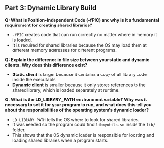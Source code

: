 ## Part 3: Dynamic Library Build
**Q: What is Position-Independent Code (-fPIC) and why is it a fundamental requirement for creating shared libraries?**

- `-fPIC` creates code that can run correctly no matter where in memory it is loaded.  
- It is required for shared libraries because the OS may load them at different memory addresses for different programs.  

**Q: Explain the difference in file size between your static and dynamic clients. Why does this difference exist?**

- **Static client** is larger because it contains a copy of all library code inside the executable.  
- **Dynamic client** is smaller because it only stores references to the shared library, which is loaded separately at runtime.  

**Q: What is the LD_LIBRARY_PATH environment variable? Why was it necessary to set it for your program to run, and what does this tell you about the responsibilities of the operating system's dynamic loader?**

- `LD_LIBRARY_PATH` tells the OS where to look for shared libraries.  
- It was needed so the program could find `libmyutils.so` inside the `lib/` folder.  
- This shows that the OS dynamic loader is responsible for locating and loading shared libraries when a program starts.  


